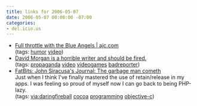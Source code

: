 ```yaml
---
title: links for 2006-05-07
date: 2006-05-07 00:00:00 -07:00
categories:
- del.icio.us
---
```


<ul class="delicious">
	<li>
		<div class="delicious-link"><a href="http://www.ajc.com/metro/content/metro/extra/blueangels/">Full throttle with the Blue Angels | ajc.com</a></div>
		<div class="delicious-tags">(tags: <a href="http://del.icio.us/torrez/humor">humor</a> <a href="http://del.icio.us/torrez/video">video</a>)</div>
	</li>
	<li>
		<div class="delicious-link"><a href="http://cagematch.dvorak.org/index.php/topic,130.0.html">David Morgan is a horrible writer and should be fired.</a></div>
		<div class="delicious-tags">(tags: <a href="http://del.icio.us/torrez/propaganda">propaganda</a> <a href="http://del.icio.us/torrez/video">video</a> <a href="http://del.icio.us/torrez/videogames">videogames</a> <a href="http://del.icio.us/torrez/badreporter">badreporter</a>)</div>
	</li>
	<li>
		<div class="delicious-link"><a href="http://arstechnica.com/staff/fatbits.ars/2006/5/6/3868">FatBits: John Siracusa's Journal: The garbage man cometh</a></div>
		<div class="delicious-extended">Just when I think I've finally mastered the use of retain/release in my apps. I was feeling so proud of myself now I can go back to being PHP-lazy.</div>
		<div class="delicious-tags">(tags: <a href="http://del.icio.us/torrez/via:daringfireball">via:daringfireball</a> <a href="http://del.icio.us/torrez/cocoa">cocoa</a> <a href="http://del.icio.us/torrez/programming">programming</a> <a href="http://del.icio.us/torrez/objective-c">objective-c</a>)</div>
	</li>
</ul>
